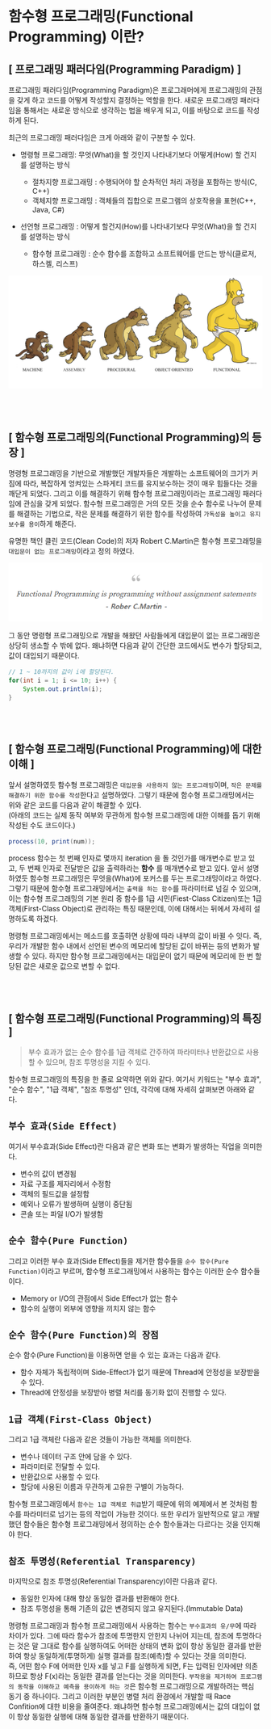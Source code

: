 # 함수형 프로그래밍(Functional Programming) 이란?

## [ 프로그래밍 패러다임(Programming Paradigm) ]
프로그래밍 패러다임(Programming Paradigm)은 프로그래머에게 프로그래밍의 관점을 갖게 하고 코드를 어떻게 작성할지 결정하는 역할을 한다. 새로운 프로그래밍 패러다임을 통해서는 새로운 방식으로 생각하는 법을 배우게 되고, 이를 바탕으로 코드를 작성하게 된다.

최근의 프로그래밍 패러다임은 크게 아래와 같이 구분할 수 있다.
- 명령형 프로그래밍: 무엇(What)을 할 것인지 나타내기보다 어떻게(How) 할 건지를 설명하는 방식
    - 절차지향 프로그래밍 : 수행되어야 할 순차적인 처리 과정을 포함하는 방식(C, C++)
    - 객체지향 프로그래밍 : 객체들의 집합으로 프로그램의 상호작용을 표현(C++, Java, C#)

- 선언형 프로그래밍 : 어떻게 할건지(How)를 나타내기보다 무엇(What)을 할 건지를 설명하는 방식
    - 함수형 프로그래밍 : 순수 함수를 조합하고 소프트웨어를 만드는 방식(클로저, 하스켈, 리스프)

![functional_programming](/img/functional/functional_programming.png)

<br/>
<br/>

## [ 함수형 프로그래밍의(Functional Programming)의 등장 ]
명령형 프로그래밍을 기반으로 개발했던 개발자들은 개발하는 소프트웨어의 크기가 커짐에 따라, 복잡하게 엉켜있는 스파게티 코드를 유지보수하는 것이 매우 힘들다는 것을 깨닫게 되었다. 그리고 이를 해결하기 위해 함수형 프로그래밍이라는 프로그래밍 패러다임에 관심을 갖게 되었다. 함수형 프로그래밍은 거의 모든 것을 순수 함수로 나누어 문제를 해결하는 기법으로, 작은 문제를 해결하기 위한 함수를 작성하여 `가독성을 높이고 유지보수를 용이`하게 해준다.

유명한 책인 클린 코드(Clean Code)의 저자 Robert C.Martin은 함수형 프로그래밍을 `대입문이 없는 프로그래밍`이라고 정의 하였다.

![functional_programming](/img/functional/functional_programming_2.png)

그 동안 명령형 프로그래밍으로 개발을 해왔던 사람들에게 대입문이 없는 프로그래밍은 상당히 생소할 수 밖에 없다. 왜냐하면 다음과 같이 간단한 코드에서도 변수가 할당되고, 값이 대입되기 때문이다.
```java
// 1 ~ 10까지의 값이 i에 할당된다.
for(int i = 1; i <= 10; i++) {
    System.out.println(i);
}
```

<br/>
<br/>

## [ 함수형 프로그래밍(Functional Programming)에 대한 이해 ]
앞서 설명하였듯 함수형 프로그래밍은 `대입문을 사용하지 않는 프로그래밍`이며, `작은 문제를 해결하기 위한 함수를 작성`한다고 설명하였다. 그렇기 때문에 함수형 프로그래밍에서는 위와 같은 코드를 다음과 같이 해결할 수 있다.  
(아래의 코드는 실제 동작 여부와 무관하게 함수형 프로그래밍에 대한 이해를 돕기 위해 작성된 수도 코드이다.)

```java
process(10, print(num));
```

process 함수는 첫 번째 인자로 몇까지 iteration 을 돌 것인가를 매개변수로 받고 있고, 두 번째 인자로 전달받은 값을 출력하라는 **함수** 를 매개변수로 받고 있다. 앞서 설명하였듯 함수형 프로그래밍은 무엇을(What)에 포커스를 두는 프로그래밍이라고 하였다. 그렇기 때문에 함수형 프로그래밍에서는 `출력을 하는 함수`를 파라미터로 넘길 수 있으며, 이는 함수형 프로그래밍의 기본 원리 중 함수를 1급 시민(Fiest-Class Citizen)또는 1급 객체(First-Class Object)로 관리하는 특징 때문인데, 이에 대해서는 뒤에서 자세히 설명하도록 하겠다.

명령형 프로그래밍에서는 메소드를 호출하면 상황에 따라 내부의 값이 바뀔 수 잇다. 즉, 우리가 개발한 함수 내에서 선언된 변수의 메모리에 할당된 값이 바뀌는 등의 변화가 발생할 수 있다. 하지만 함수형 프로그래밍에서는 대입문이 없기 때문에 메모리에 한 번 할당된 값은 새로운 값으로 변할 수 없다.

<br/>
<br/>

## [ 함수형 프로그래밍(Functional Programming)의 특징 ]
> 부수 효과가 없는 순수 함수를 1급 객체로 간주하여 파라미터나 반환값으로 사용할 수 있으며, 참조 투명성을 지킬 수 있다.

함수형 프로그래밍의 특징을 한 줄로 요약하면 위와 같다. 여기서 키워드는 "부수 효과", "순수 함수", "1급 객체", "참조 투명성" 인데, 각각에 대해 자세히 살펴보면 아래와 같다.

**`부수 효과(Side Effect)`**
---
여기서 부수효과(Side Effect)란 다음과 같은 변화 또는 변화가 발생하는 작업을 의미한다.
- 변수의 값이 변경됨
- 자료 구조를 제자리에서 수정함
- 객체의 필드값을 설정함
- 예외나 오류가 발생하며 실행이 중단됨
- 콘솔 또는 파일 I/O가 발생함

**`순수 함수(Pure Function)`**  
---
그리고 이러한 부수 효과(Side Effect)들을 제거한 함수들을 `순수 함수(Pure Function)`이라고 부르며, 함수형 프로그래밍에서 사용하는 함수는 이러한 순수 함수들이다.
- Memory or I/O의 관점에서 Side Effect가 없는 함수
- 함수의 실행이 외부에 영향을 끼치지 않는 함수

**`순수 함수(Pure Function)의 장점`**
---
순수 함수(Pure Function)을 이용하면 얻을 수 있는 효과는 다음과 같다.
- 함수 자체가 독립적이며 Side-Effect가 없기 때문에 Thread에 안정성을 보장받을 수 있다.
- Thread에 안정성을 보장받아 병렬 처리를 동기화 없이 진행할 수 있다.

**`1급 객체(First-Class Object)`**
---
그리고 1급 객체란 다음과 같은 것들이 가능한 객체를 의미한다.
- 변수나 데이터 구조 안에 담을 수 있다.
- 파라미터로 전달할 수 있다.
- 반환값으로 사용할 수 있다.
- 할당에 사용된 이름과 무관하게 고유한 구별이 가능하다.

함수형 프로그래밍에서 `함수는 1급 객체로 취급`받기 때문에 위의 예제에서 본 것처럼 함수를 파라미터로 넘기는 등의 작업이 가능한 것이다. 또한 우리가 일반적으로 알고 개발했던 함수들은 함수형 프로그래밍에서 정의하는 순수 함수들과는 다르다는 것을 인지해야 한다.

**`참조 투명성(Referential Transparency)`**
---
마지막으로 참조 투명성(Referential Transparency)이란 다음과 같다.
- 동일한 인자에 대해 항상 동일한 결과를 반환해야 한다.
- 참조 투명성을 통해 기존의 값은 변경되지 않고 유지된다.(Immutable Data)

명령형 프로그래밍과 함수형 프로그래밍에서 사용하는 함수는 `부수효과의 유/무`에 따라 차이가 있다. 그에 따라 함수가 참조에 투명한지 안한지 나뉘어 지는데, 참조에 투명하다는 것은 말 그대로 함수를 실행하여도 어떠한 상태의 변화 없이 항상 동일한 결과를 반환하여 항상 동일하게(투명하게) 실행 결과를 참조(예측)할 수 있다는 것을 의미한다.   
즉, 어떤 함수 F에 어떠한 인자 x를 넣고 F를 실행하게 되면, F는 입력된 인자에만 의존하므로 항상 F(x)라는 동일한 결과를 얻는다는 것을 의미한다. `부작용을 제거하여 프로그램의 동작을 이해하고 예측을 용이하게 하는 것`은 함수형 프로그래밍으로 개발하려는 핵심 동기 중 하나이다. 그리고 이러한 부분인 병렬 처리 환경에서 개발할 때 Race Confition에 대한 비용을 줄여준다. 왜냐하면 함수형 프로그래밍에서는 값의 대입이 없이 항상 동일한 실행에 대해 동일한 결과를 반환하기 때문이다.
